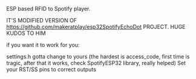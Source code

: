 ESP based RFID to Spotify player.


IT'S MODIFIED VERSION OF https://github.com/makeratplay/esp32SpotifyEchoDot PROJECT. HUGE KUDOS TO HIM


if you want it to work for you:

settings.h gotta change to yours (the hardest is access_code, first time is tragic, after that it works, check SpotifyESP32 library, really helped)
Set your RST/SS pins to correct outputs
